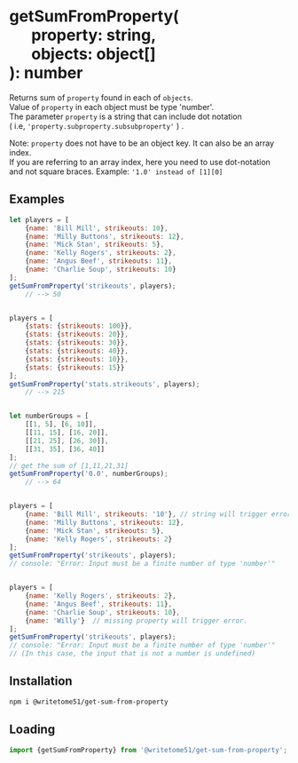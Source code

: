 # getSumFromProperty(<br>&nbsp;&nbsp;&nbsp;&nbsp;&nbsp;&nbsp;property: string,<br>&nbsp;&nbsp;&nbsp;&nbsp;&nbsp;&nbsp;objects: object[]<br>): number

Returns sum of `property` found in each of `objects`.   
Value of `property` in each object must be type 'number'.  
The parameter `property` is a string that can include dot notation  
( i.e,  `'property.subproperty.subsubproperty'` ) .  

Note:  `property` does not have to be an object key. It can also be an array index.  
If you are referring to an array index, here you need to use dot-notation  
and not square braces.  Example: `'1.0' instead of [1][0]`

## Examples
```js
let players = [
	{name: 'Bill Mill', strikeouts: 10},
	{name: 'Milly Buttons', strikeouts: 12},
	{name: 'Mick Stan', strikeouts: 5},
	{name: 'Kelly Rogers', strikeouts: 2},
	{name: 'Angus Beef', strikeouts: 11},
	{name: 'Charlie Soup', strikeouts: 10}
];
getSumFromProperty('strikeouts', players);
    // --> 50


players = [
	{stats: {strikeouts: 100}},
	{stats: {strikeouts: 20}},
	{stats: {strikeouts: 30}},
	{stats: {strikeouts: 40}},
	{stats: {strikeouts: 10}},
	{stats: {strikeouts: 15}}
];
getSumFromProperty('stats.strikeouts', players);
    // --> 215


let numberGroups = [
	[[1, 5], [6, 10]],
	[[11, 15], [16, 20]],
	[[21, 25], [26, 30]],
	[[31, 35], [36, 40]]
];
// get the sum of [1,11,21,31]
getSumFromProperty('0.0', numberGroups);
    // --> 64


players = [
	{name: 'Bill Mill', strikeouts: '10'}, // string will trigger error.
	{name: 'Milly Buttons', strikeouts: 12},
	{name: 'Mick Stan', strikeouts: 5},
	{name: 'Kelly Rogers', strikeouts: 2}
];
getSumFromProperty('strikeouts', players);
// console: "Error: Input must be a finite number of type 'number'"


players = [
	{name: 'Kelly Rogers', strikeouts: 2},
	{name: 'Angus Beef', strikeouts: 11},
	{name: 'Charlie Soup', strikeouts: 10},
	{name: 'Willy'}  // missing property will trigger error.
];
getSumFromProperty('strikeouts', players);
// console: "Error: Input must be a finite number of type 'number'"
// (In this case, the input that is not a number is undefined)
```

## Installation
```bash
npm i @writetome51/get-sum-from-property
```

## Loading
```js
import {getSumFromProperty} from '@writetome51/get-sum-from-property';
```
